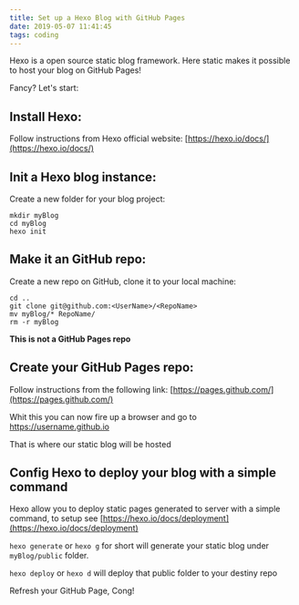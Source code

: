 ```yaml
---
title: Set up a Hexo Blog with GitHub Pages
date: 2019-05-07 11:41:45
tags: coding
---
```


Hexo is a open source static blog framework. Here static makes it possible to host your blog on GitHub Pages!

Fancy? Let's start:

## Install Hexo:

Follow instructions from Hexo official website: [https://hexo.io/docs/](https://hexo.io/docs/)

## Init a Hexo blog instance:

Create a new folder for your blog project:

```
mkdir myBlog
cd myBlog
hexo init
```

## Make it an GitHub repo:

Create a new repo on GitHub, clone it to your local machine:

```
cd ..
git clone git@github.com:<UserName>/<RepoName>
mv myBlog/* RepoName/
rm -r myBlog
```

**This is not a GitHub Pages repo**

## Create your GitHub Pages repo:

Follow instructions from the following link: [https://pages.github.com/](https://pages.github.com/)

Whit this you can now fire up a browser and go to https://username.github.io

That is where our static blog will be hosted

## Config Hexo to deploy your blog with a simple command

Hexo allow you to deploy static pages generated to server with a simple command, to setup see [https://hexo.io/docs/deployment](https://hexo.io/docs/deployment)

`hexo generate` or `hexo g` for short will generate your static blog under `myBlog/public` folder.

`hexo deploy` or `hexo d` will deploy that public folder to your destiny repo

Refresh your GitHub Page, Cong!
